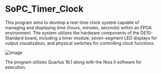 # SoPC_Timer_Clock
This program aims to develop a real-time clock system capable of managing and displaying time (hours, minutes, seconds) within an FPGA environment. The system utilizes the hardware components of the DE10-Standard board, including a timer module, seven-segment LED displays for output visualization, and physical switches for controlling clock functions.

![image](https://github.com/user-attachments/assets/8f260cfb-1473-4706-93c3-ec9a545b402c)


The program utilizes Quartus 18.1 along with the Nios II software for execution.

